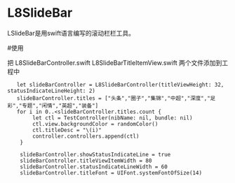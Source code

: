 # L8SlideBar

LSlideBar是用swift语言编写的滚动栏栏工具。


#使用

把
L8SlideBarController.swift
L8SlideBarTitleItemView.swift
两个文件添加到工程中


      
       let slideBarController = L8SlideBarController(titleViewHeight: 32, statusIndicateLineHeight: 2)
       slideBarController.titles = ["头条","圈子","集锦","中超","深度","足彩","专题","闲情","英超","装备"]
       for i in 0..<slideBarController.titles.count {
            let ctl = TestController(nibName: nil, bundle: nil)
            ctl.view.backgroundColor = randomColor()
            ctl.titleDesc = "\(i)"
            controller.controllers.append(ctl)
        }

        slideBarController.showStatusIndicateLine = true
        slideBarController.titleViewItemWidth = 80
        slideBarController.statusIndicateLineWidth = 60
        slideBarController.titleFont = UIFont.systemFontOfSize(14)
